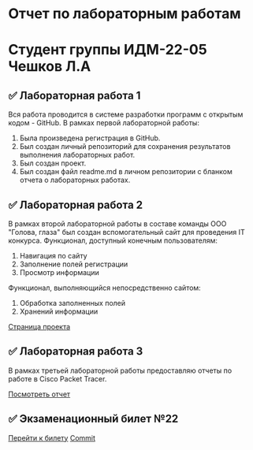 # Отчет по лабораторным работам 
# Студент группы ИДМ-22-05 Чешков Л.А
## :white_check_mark: Лабораторная работа 1
Вся работа проводится в системе разработки программ с открытым кодом - GitHub.
В рамках первой лабораторной работы:
1. Была произведена регистрация в GitHub.
2. Был создан личный репозиторий для сохранения результатов выполнения лабораторных работ.
3. Был создан проект.
4. Был создан файл readme.md в личном репозитории с бланком отчета о лабораторных работах.

## :white_check_mark: Лабораторная работа 2
В рамках второй лабораторной работы в составе команды ООО "Голова, глаза" был создан вспомогательный сайт для проведения IT конкурса.
Функционал, доступный конечным пользователям:
1. Навигация по сайту
2. Заполнение полей регистрации
3. Просмотр информации

Функционал, выполняющийся непосредственно сайтом:
1. Обработка заполненных полей
2. Хранений информации

[Страница проекта](https://github.com/MarkinNikita/aboba)

## :white_check_mark: Лабораторная работа 3
В рамках третьей лабораторной работы предоставляю отчеты по работе в Cisco Packet Tracer.

[Посмотреть отчет]()

## :white_check_mark: Экзаменационный билет №22
[Перейти к билету](https://github.com/stankin/inet-2022/wiki/exam22)
[Commit]()
